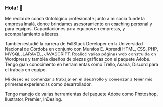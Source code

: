 ### Hola! 👋

Me recibí de coach Ontológico profesional y junto a mi socia funde la empresa Imalá, donde brindamos asesoramiento en coaching personal y para equipos. Capacitaciones para equipos en empresas, y acompañamiento a líderes.

También estudié la carrera de FullStack Developer en la Universidad Nacional de Córdoba en conjunto con Mundos E. Aprendí HTML, CSS, PHP, MYSQL, LARAVEL, JAVASCRIPT. Realicé varias páginas web construida en Wordpress y también diseños de piezas gráficas con el paquete Adobe. Tengo gran conocimento en herramientas como Trello, Asana, Discord para el trabajo en equipo.

Mi deseo es comenzar a trabajar en el desarrollo y comenzar a tener mis primeras experiencias como desarrollador.

Tengo manejo de varias herramientas del paquete Adobe como Photoshop, Ilustrator, Premier, InDesing.
